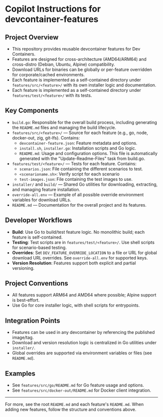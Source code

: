 # Copilot Instructions for devcontainer-features

## Project Overview
- This repository provides reusable devcontainer features for Dev Containers.
- Features are designed for cross-architecture (AMD64/ARM64) and cross-distro (Debian, Ubuntu, Alpine) compatibility.
- Download URLs for binaries can be globally or per-feature overridden for corporate/cached environments.
- Each feature is implemented as a self-contained directory under `features/src/<feature>/` with its own installer logic and documentation.
- Each feature is implemented as a self-contained directory under `features/test/<feature>/` with its tests.

## Key Components
- `build.go`: Responsible for the overall build process, including generating the `README.md` files and managing the build lifecycle.
- `features/src/<feature>/` — Source for each feature (e.g., go, node, docker-out, zig, git-lfs). Contains:
  - `devcontainer-feature.json`: Feature metadata and options.
  - `install.sh`, `installer.go`: Installation scripts and Go logic.
  - `README.md`: Usage and configuration options. This file is automatically generated with the "Update-Readme-Files" task from build.go.
- `features/test/<feature>/` — Tests for each feature. Contains:
  - `scenarios.json`: File containing the different scenarios to test.
  - `<scenarioname.sh>`: Verify script for each scenario
  - `test-images.json`: File containing the test images to use.
- `installer/` and `build/` — Shared Go utilities for downloading, extracting, and managing feature installation.
- `override-all.env` — Example of all possible override environment variables for download URLs.
- `README.md` — Documentation for the overall project and its features.

## Developer Workflows
- **Build**: Use Go to build/test feature logic. No monolithic build; each feature is self-contained.
- **Testing**: Test scripts are in `features/test/<feature>/`. Use shell scripts for scenario-based testing.
- **Overrides**: Set `DEV_FEATURE_OVERRIDE_LOCATION` to a file or URL for global download URL overrides. See `override-all.env` for supported keys.
- **Version Resolution**: Features support both explicit and partial versioning.

## Project Conventions
- All features support ARM64 and AMD64 where possible; Alpine support is best-effort.
- Use Go for core installer logic, with shell scripts for entrypoints.

## Integration Points
- Features can be used in any devcontainer by referencing the published image/tag.
- Download and version resolution logic is centralized in Go utilities under `installer/`.
- Global overrides are supported via environment variables or files (see `README.md`).

## Examples
- See `features/src/go/README.md` for Go feature usage and options.
- See `features/src/docker-out/README.md` for Docker client integration.

---

For more, see the root `README.md` and each feature's `README.md`. When adding new features, follow the structure and conventions above.
